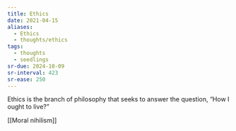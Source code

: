```yaml
---
title: Ethics
date: 2021-04-15
aliases:
  - Ethics
  - thoughts/ethics
tags:
  - thoughts
  - seedlings
sr-due: 2024-10-09
sr-interval: 423
sr-ease: 250
---
```

Ethics is the branch of philosophy that seeks to answer the question, “How I ought to live?”

[[Moral nihilism]]